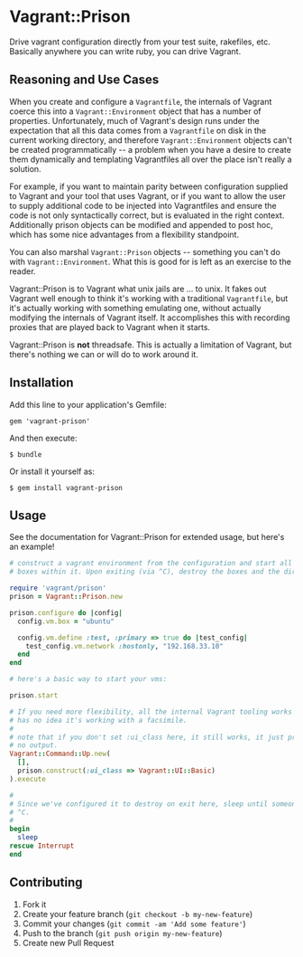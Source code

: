 # Vagrant::Prison

Drive vagrant configuration directly from your test suite, rakefiles, etc.
Basically anywhere you can write ruby, you can drive Vagrant.

## Reasoning and Use Cases

When you create and configure a `Vagrantfile`, the internals of Vagrant coerce
this into a `Vagrant::Environment` object that has a number of properties.
Unfortunately, much of Vagrant's design runs under the expectation that all
this data comes from a `Vagrantfile` on disk in the current working directory,
and therefore `Vagrant::Environment` objects can't be created programmatically
-- a problem when you have a desire to create them dynamically and templating
Vagrantfiles all over the place isn't really a solution. 

For example, if you want to maintain parity between configuration supplied to
Vagrant and your tool that uses Vagrant, or if you want to allow the user to
supply additional code to be injected into Vagrantfiles and ensure the code is
not only syntactically correct, but is evaluated in the right context. 
Additionally prison objects can be modified and appended to post hoc, which has
some nice advantages from a flexibility standpoint.

You can also marshal `Vagrant::Prison` objects -- something you can't do with
`Vagrant::Environment`. What this is good for is left as an exercise to the
reader.

Vagrant::Prison is to Vagrant what unix jails are ... to unix. It fakes out
Vagrant well enough to think it's working with a traditional `Vagrantfile`, but
it's actually working with something emulating one, without actually modifying
the internals of Vagrant itself. It accomplishes this with recording proxies
that are played back to Vagrant when it starts.

Vagrant::Prison is **not** threadsafe. This is actually a limitation of
Vagrant, but there's nothing we can or will do to work around it.

## Installation

Add this line to your application's Gemfile:

    gem 'vagrant-prison'

And then execute:

    $ bundle

Or install it yourself as:

    $ gem install vagrant-prison

## Usage

See the documentation for Vagrant::Prison for extended usage, but here's an
example!

```ruby
# construct a vagrant environment from the configuration and start all the
# boxes within it. Upon exiting (via ^C), destroy the boxes and the directory.

require 'vagrant/prison'
prison = Vagrant::Prison.new

prison.configure do |config|
  config.vm.box = "ubuntu"

  config.vm.define :test, :primary => true do |test_config|
    test_config.vm.network :hostonly, "192.168.33.10"
  end
end

# here's a basic way to start your vms:

prison.start

# If you need more flexibility, all the internal Vagrant tooling works -- it
# has no idea it's working with a facsimile.
#
# note that if you don't set :ui_class here, it still works, it just provides
# no output.
Vagrant::Command::Up.new(
  [], 
  prison.construct(:ui_class => Vagrant::UI::Basic)
).execute

#
# Since we've configured it to destroy on exit here, sleep until someone hits
# ^C.
#
begin
  sleep
rescue Interrupt
end
```

## Contributing

1. Fork it
2. Create your feature branch (`git checkout -b my-new-feature`)
3. Commit your changes (`git commit -am 'Add some feature'`)
4. Push to the branch (`git push origin my-new-feature`)
5. Create new Pull Request

